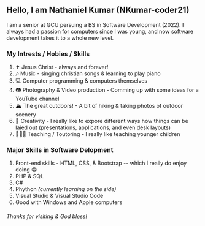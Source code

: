 ## Hello, I am Nathaniel Kumar (NKumar-coder21)
I am a senior at GCU persuing a BS in Software Development (2022). I always had a passion for computers since I was young, and now software development takes it to a whole new level. 

### My Intrests / Hobies / Skills
1. ✝️ Jesus Christ - always and forever!
2. 🎶 Music - singing christian songs & learning to play piano
3. 💻 Computer programming & computers themselves
4. 📷 Photography & Video production - Comming up with some ideas for a YouTube channel
5. 🏔 The great outdoors! - A bit of hiking & taking photos of outdoor scenery
6. 🎨 Creativity - I really like to expore different ways how things can be laied out (presentations, applications, and even desk layouts)
7. 👨🏻‍🏫 Teaching / Toutoring - I really like teaching younger children

### Major Skills in Software Delopment
1. Front-end skills - HTML, CSS, & Bootstrap -- which I really do enjoy doing 😁
2. PHP & SQL
3. C#
4. Phython *(currently learning on the side)*
5. Visual Studio & Visual Studio Code
6. Good with Windows and Apple computers

###### Thanks for visiting & God bless!
